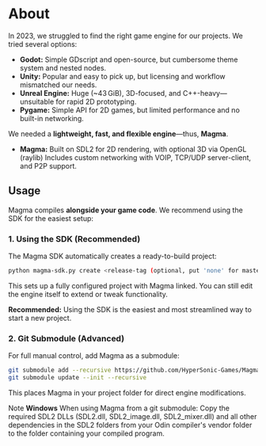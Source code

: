 About
=====

In 2023, we struggled to find the right game engine for our projects. We tried several options:

*   **Godot:** Simple GDscript and open-source, but cumbersome theme system and nested nodes.
*   **Unity:** Popular and easy to pick up, but licensing and workflow mismatched our needs.
*   **Unreal Engine:** Huge (~43 GiB), 3D-focused, and C++-heavy—unsuitable for rapid 2D prototyping.
*   **Pygame:** Simple API for 2D games, but limited performance and no built-in networking.

We needed a **lightweight, fast, and flexible engine**—thus, **Magma**.

*   **Magma:** Built on SDL2 for 2D rendering, with optional 3D via OpenGL (raylib) Includes custom networking with VOIP, TCP/UDP server-client, and P2P support.

Usage
-----

Magma compiles **alongside your game code**. We recommend using the SDK for the easiest setup:

### 1\. Using the SDK (Recommended)

The Magma SDK automatically creates a ready-to-build project:
```bash
python magma-sdk.py create <release-tag (optional, put 'none' for master)> <project-name> && cd <project-name>
```

This sets up a fully configured project with Magma linked. You can still edit the engine itself to extend or tweak functionality.

**Recommended:** Using the SDK is the easiest and most streamlined way to start a new project.

### 2\. Git Submodule (Advanced)

For full manual control, add Magma as a submodule:
```bash
git submodule add --recursive https://github.com/HyperSonic-Games/Magma Magma
git submodule update --init --recursive
```

This places Magma in your project folder for direct engine modifications.

Note **Windows** When using Magma from a git submodule: Copy the required SDL2 DLLs (SDL2.dll, SDL2_image.dll, SDL2_mixer.dll) and all other dependencies in the SDL2 folders from your Odin compiler's vendor folder to the folder containing your compiled program.